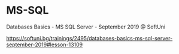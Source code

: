 # MS-SQL
Databases Basics - MS SQL Server - September 2019 @ SoftUni

https://softuni.bg/trainings/2495/databases-basics-ms-sql-server-september-2019#lesson-13109
